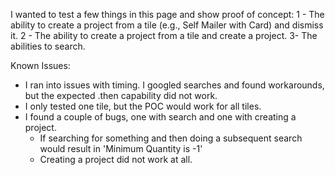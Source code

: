 I wanted to test a few things in this page and show proof of concept:
1 - The ability to create a project from a tile (e.g., Self Mailer with Card) and dismiss it.
2 - The ability to create a project from a tile and create a project.
3-  The abilities to search.

Known Issues:
- I ran into issues with timing. I googled searches and found workarounds, but the expected .then capability did not work.
- I only tested one tile, but the POC would work for all tiles.
- I found a couple of bugs, one with search and one with creating a project.
  - If searching for something and then doing a subsequent search would result in 'Minimum Quantity is -1'
  - Creating a project did not work at all.
